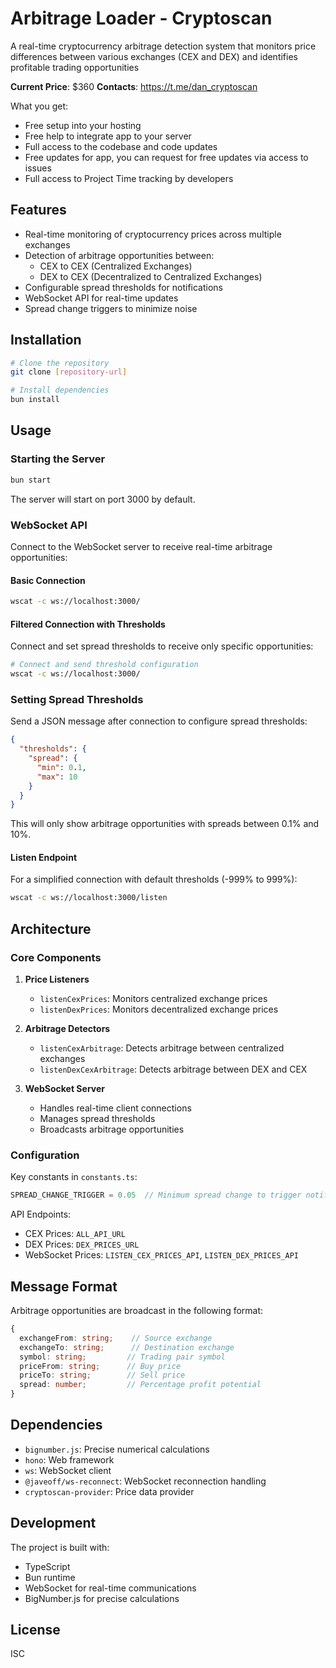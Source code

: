 # Arbitrage Loader - Cryptoscan

A real-time cryptocurrency arbitrage detection system that monitors price differences between various exchanges (CEX and DEX) and identifies profitable trading opportunities

**Current Price**: $360
**Contacts**: https://t.me/dan_cryptoscan

What you get:

- Free setup into your hosting
- Free help to integrate app to your server
- Full access to the codebase and code updates
- Free updates for app, you can request for free updates via access to issues
- Full access to Project Time tracking by developers

## Features

- Real-time monitoring of cryptocurrency prices across multiple exchanges
- Detection of arbitrage opportunities between:
  - CEX to CEX (Centralized Exchanges)
  - DEX to CEX (Decentralized to Centralized Exchanges)
- Configurable spread thresholds for notifications
- WebSocket API for real-time updates
- Spread change triggers to minimize noise

## Installation

```bash
# Clone the repository
git clone [repository-url]

# Install dependencies
bun install
```

## Usage

### Starting the Server

```bash
bun start
```

The server will start on port 3000 by default.

### WebSocket API

Connect to the WebSocket server to receive real-time arbitrage opportunities:

#### Basic Connection
```bash
wscat -c ws://localhost:3000/
```

#### Filtered Connection with Thresholds
Connect and set spread thresholds to receive only specific opportunities:

```bash
# Connect and send threshold configuration
wscat -c ws://localhost:3000/
```

### Setting Spread Thresholds

Send a JSON message after connection to configure spread thresholds:

```json
{
  "thresholds": {
    "spread": {
      "min": 0.1,
      "max": 10
    }
  }
}
```

This will only show arbitrage opportunities with spreads between 0.1% and 10%.

#### Listen Endpoint
For a simplified connection with default thresholds (-999% to 999%):
```bash
wscat -c ws://localhost:3000/listen
```

## Architecture

### Core Components

1. **Price Listeners**
   - `listenCexPrices`: Monitors centralized exchange prices
   - `listenDexPrices`: Monitors decentralized exchange prices

2. **Arbitrage Detectors**
   - `listenCexArbitrage`: Detects arbitrage between centralized exchanges
   - `listenDexCexArbitrage`: Detects arbitrage between DEX and CEX

3. **WebSocket Server**
   - Handles real-time client connections
   - Manages spread thresholds
   - Broadcasts arbitrage opportunities

### Configuration

Key constants in `constants.ts`:
```typescript
SPREAD_CHANGE_TRIGGER = 0.05  // Minimum spread change to trigger notification (5%)
```

API Endpoints:
- CEX Prices: `ALL_API_URL`
- DEX Prices: `DEX_PRICES_URL`
- WebSocket Prices: `LISTEN_CEX_PRICES_API`, `LISTEN_DEX_PRICES_API`

## Message Format

Arbitrage opportunities are broadcast in the following format:

```typescript
{
  exchangeFrom: string;    // Source exchange
  exchangeTo: string;      // Destination exchange
  symbol: string;         // Trading pair symbol
  priceFrom: string;      // Buy price
  priceTo: string;        // Sell price
  spread: number;         // Percentage profit potential
}
```

## Dependencies

- `bignumber.js`: Precise numerical calculations
- `hono`: Web framework
- `ws`: WebSocket client
- `@javeoff/ws-reconnect`: WebSocket reconnection handling
- `cryptoscan-provider`: Price data provider

## Development

The project is built with:
- TypeScript
- Bun runtime
- WebSocket for real-time communications
- BigNumber.js for precise calculations

## License

ISC
